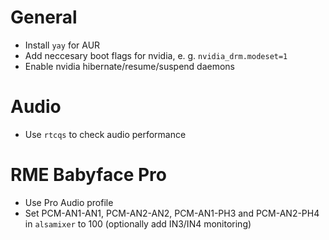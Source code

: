 # General
 * Install `yay` for AUR
 * Add neccesary boot flags for nvidia, e. g. `nvidia_drm.modeset=1`
 * Enable nvidia hibernate/resume/suspend daemons

# Audio
 * Use `rtcqs` to check audio performance

# RME Babyface Pro
 * Use Pro Audio profile
 * Set PCM-AN1-AN1, PCM-AN2-AN2, PCM-AN1-PH3 and PCM-AN2-PH4 in `alsamixer` to 100 (optionally add IN3/IN4 monitoring)
